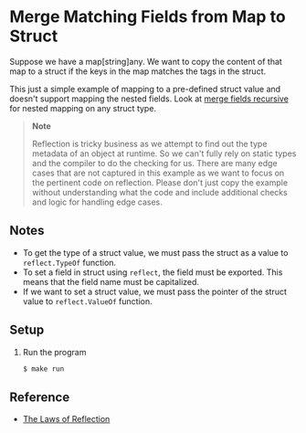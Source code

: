 # Merge Matching Fields from Map to Struct

Suppose we have a map[string]any. We want to copy the content of that map to a struct if the keys in the map matches the tags in the struct.

This just a simple example of mapping to a pre-defined struct value and doesn't support mapping the nested fields. Look at [merge fields recursive](../merge-fields-recursive) for nested mapping on any struct type.

> **Note**
>
> Reflection is tricky business as we attempt to find out the type metadata of an object at runtime. So we can't fully rely on static types and the compiler to do the checking for us. There are many edge cases that are not captured in this example as we want to focus on the pertinent code on reflection. Please don't just copy the example without understanding what the code and include additional checks and logic for handling edge cases.

## Notes

* To get the type of a struct value, we must pass the struct as a value to `reflect.TypeOf` function.
* To set a field in struct using `reflect`, the field must be exported. This means that the field name must be capitalized.
* If we want to set a struct value, we must pass the pointer of the struct value to `reflect.ValueOf` function.

## Setup

1. Run the program

   ```bash
   $ make run
   ```

## Reference

* [The Laws of Reflection](https://go.dev/blog/laws-of-reflection)
